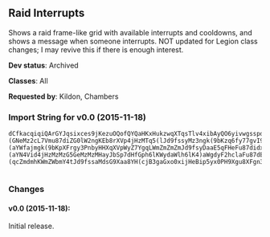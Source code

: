 ## Raid Interrupts

Shows a raid frame-like grid with available interrupts and cooldowns,
and shows a message when someone interrupts. NOT updated for Legion
class changes; I may revive this if there is enough interest.

**Dev status**: Archived

**Classes**: All

**Requested by**: Kildon, Chambers

### Import String for v0.0 (2015-11-18)

    dCfkacqiqiQArGYJqsixces9jKezuOQofQYQaHKxHukzwqXTqsTlv4xibAyQO6yivwgsspdPunnqOUgsqBdPu8nKaACijQZHKG1PuQ3bcrL5HusUNs1(qcWbHsTqvr1dvrzIGkUOkI2is0hvkPrcQQoPksReHxcQkMjIOBIuIDQkIFQkkdvvKokieflfj0tvitfP4QivzRijuFfuvATGqu6TqjnxKsQ7IiSxeP)cIAWYHvvlge8yuzYk4YaBwP4ZQcJgKoTkTAqiYRbvA2k52ku7wr)gsdxv64iLsz5q1ZHy6OCDe12vr47GQmEOeNhez9Gq49kLy(iLs19rQQ9ttkDKsdPJgiLgsh95yx0jcP0q6O78YiLgshXrgHHoM0rluU)Yy2UTvaJM7yaFEsSq5(ldBB3(KX)qgmpHeluU)YO02n4l4dxSjJ)roWbpUOteSI9XDGeh4Ghx0Pesqn12iaZ4qNiS)KHyqb4ajW(yIJcpB3OqjW(yd6Kz7gmkrNmeAnTMskEkezHidnqgYh0qdLWKa7dOG)aah(b3hqzueSSD78JZPcsG9buWFaGtsW8bdkjVJVmB3Okfkb2hZ)ya8dUpGYOiyz725huLcLa7J5FmGKG5dgusEhFz2UrHsG9beqXha40a9Yb3jabHIGLTBNFCoTlHeutTDgo4ZUOtdDJrVtnuiarcWXqm(dOtGHo5a2la3OG4Gf6FGNeuU9iaJs8)yajbNaS4FopJAQTf4eGLDUeuEGq(fGB7gLhiKFb4gkUDgo4ZauI)hd4dJs8)yamm28UWyuYtckpqi)cW3EeGrj(FmGKGtaw8PDEg1uBlWjalJ2LGYdi8W2nkpGWddf3OC7ZWbFgGgawyKXb8N3fgd2ZX(m4ZwP4ZO3tGdmm28UWyNZtckpGc(daCB3O8ak4paWnuCJYdeYVa8Tpdh8zakrNSrm878b)5DHXG9CSpd(Svk(m69e4aJNeutTr5buWFaGJ9wTDJYdOG)aah7TAO4gLhqb)ba(2NHd(ma2Z74p7Io3kok5x(8KGAQnkpGc(daCAW)teB3O8ak4paWPb)prmuCJYdOG)aah7TU9z4GpdG98o(ZUOt(WOb)prwF2fDcJNeutTr5buWFaGJ96f632nkpGc(daCSxVq)gkUr5buWFaGJ9w3(mCWNbWEEh)zx0jFyyVEH(HXtckpy3faX2nkpy3faXqXTTqFjO84YHorSDJYJlh6eXqXTTqFjO8GBGs8)yaITBuEWnqj(FmaXqXTTqFjO8GBaX2nkp4gqmuCBl0xckpM)XaeB3O8y(hdqmuCBl0xckpGak(aahX2nkpGak(aahXqXTTqFj2GIBxB3OdJbXNBdOsyMzuEWUlacwVKW2nkpy3fabRxsyO42z4Gpdqj(FmGpmkX)JbWWyZ7cJrjpJAQTf4eGLrNeMz2cL7Vm2DbSDJYd2DbqW6LesyMzuEC5qNiy9scB3O84YHorW6LegkUXUlW2NHd(manaSWiJd4pVlmgSNJ9zWNTsXNrVNahyyS5DHXOkpjmZmkp4gOe)pgGG1ljSDJYdUbkX)Jbiy9scdf3odh8zakX)Jb8HDgk6AafEtyyS5DHXy3faJb7mu01ak8MuI)hdObm(D9zay8mQP2wGtawgvLWmZO8GBabRxsy7gLhCdiy9scdf3O8aH8laF7ZWbFgGs0jBed)oFWFExymyph7ZGpBLIpJEpboW4jHzMr5X8pgGG1ljSDJYJ5FmabRxsyO4gLhiKFb4BFgo4ZauIozJy435d(Z7cJb75yFg8zRu8z07jWbgpjmZmkpGak(aahbRxsy7gLhqafFaGJG1ljmuCJDxGTpdh8zaAayHrghWFExymyph7ZGpBLIpJEpboWWyZ7cJrhpjaZbjKGAQTTcMa8)YEjJ)IIaSnKNCSl6erInKNCSl60W(aGJJIZFmYdEsyMzV43jJpmk(VdNozaCCYVmedGJJIVTbZooSXip4jbyoiXgYto2fDAyFS5Z(RtIJJIZFmYdEsyMzV43jJpmk(VdNozaCCYVmeBZN9xgahhfFBdMDCyJrEWtcZmd7JpeqXzGbB3y4KbsaMdsiXcL7VSnKNCSl60gaGxo0xiXhf)(GNeMz2cL7Vmu87diZG0lW2ngKEb8rXVp4jHzMTq5(lJd9fssyMz3ngk(9bKzq6fy77gvI9HWcqLmguWucZmZmZ4qFHKTBBH(syMzMz2guCdf)(aYWfajmgk(9bKpXFrgy3PnbyHHXqXVpWyZ7YgqLWmZmZmZmJd9fsyDaaE5qFHeFu87didxaK4rcB3gaGxo0xiXhf)(aYN4Vid4jHzMzMzG5GeMzMzMHayJbSp7dHfGph6lKWydaWlh6lK4)aWgdyF2hclaFu87dE84jHzMbwiaJAQTj5XqaGJXqy435dmgeqrxG)eJbyCsyMzMzgh6lKSDdf)(qcZmdmhKWmZWbmY4tJd9fssaMdsG9Xaa8YH(cjB3gaGxo0xijHeBip5yx0PH9Xgu8XFgn3Xa(iaoeEsyMz3ngcGdXOv25gdkykHzMzMz4agz8PbJAy2XHH9Xgu8XFgn3Xa(uJa4q4jHzMbMdsyMz3ngcGdXOv25huOXGcMsyMzMzgoGrgFAWGjHzMbwiG7gdbWHy0kJcPchuOXGcMsyMzMzgoGrgFAim878XXgu8XFgFyq0hBGHXqaCi8KWmZaleWDJHa4qmALr7uif45gdkykHzMzMz4agz8PHWWVZhhBqXh)z8HbrFSbggdbWHyuqJ2Cop74WGngMeMzgyHaUBmeahIrRmQmetBo)CJbfmLWmZmZmCaJm(0qy435JJnO4J)m(WGOp2adJHa4qmkOr70MZpNNDCyWGctcZmdSqa3ngcGdXOvgvM2q70r70MZnguWucZmZmZWbmY4tdHHFNpo2GIp(Z4ddI(ydmmgcGdXOGgvM2aXNFop74WGnatcZmdSqasyMzMzgoGrgFAW4drEEWKWmZaZbjaZbjKyd5jh7IonSpq4(lanaSW4VbDYgXWVZh8KWmZwOC)LTbX2TnOt2ig(D(qcZmBHY9xg8g)Xcgd64pwSDBdYX4pwGV3bgum2gKJXFSa)G7dOmjmZS7gBIYm(WB8hl2Foyqh)XcpJbfmLWmZmZmSpa44O48HHW9xaAayHzC)1cmyOt7BVR)DAuIozJy435dy8KWmZaleGeMzMzMTq5(lJbWcdJbpmguB32GS9wbmAayHXNhgBdY2BfWgDHia85jHzMzMz3ng8S9D7Cdf3GA7725gdkyA4agz8PbMdsyMzMz2cL7VShOOdtacITBJ)mOhJ)yHp8mkObVXFSGXGAuqd64pw4jHzMzMz3ngdGfMjT9DBdYb6AGgawygkUn(ZGE8Hac)hOOdtacIrTrhpJcWo)4CAJXGcMsyMzMzMzMTq5(l7fh912n4zuqdQeMzMzMzMzluU)YGobWZ2TXFg0JnluuC(qh)XIbrzV4OVgTA3G34pwS)CWGo(Jfdf3G34pwmkO9IJ(YtcZmZmZmZSfk3FzBqNSN8hdWyqgJTz9FGy72gKT3kGrj6KXNNeMzMzMzMz3ng0jaEgfGr7u1yqbtjmZmZmZmZmZSniBpcWOeDY4VbDYEYFmaJr7ufJTz9FGWtcZmZmZmZmZmBdY2JamAayHb)G7dOm(qNa4XtcZmZmZmZmWcbiHzMzMzMzMzMTbz7ragLOtg)nOt2t(JbymOta8WyBw)hi8KWmZmZmZmdmhKWmZmZmZmBdYb6AGgawy2UXayHjHzMzMzG5GeMzgyoibyoiHeutTbNlY76dj7oVS7FDHi(Sl6ucSpGc(daCAb5HTBWGjb2hqb)baoTG8GM7yGTBup(ZGEaL8dGedOsyMzluU)YqOTr(JdSDd2PtgaFZNdqRP1ypm8SjcTMwdFbF4Inz8pcTMwtlGH7NwtRPbGfgzCacTMwpI2g5poaYWxOxgaMeMz2cL7VSfyddJbbugdDmgdE3bgumguW9buMTBuU9wbmkc4y85jHzMTq5(ldk4paWHFW9buMTBqb3hqzgeLH9buWFaGd)G7dOmkcwsyMzluU)YG35ym4rhgdEufJb9Cmgu6WyqPkgdkTJXGcXsyMzqp32nOG7dOmdIY4tNrTH9buWFaGd)G7dOmkcw8mkOH9XehfEsyMzW7CB3G3DGb1OG24pd6bh4U4t1ZnkOH9XehfE8KWmZGhD2UbVZnikd7diGIpaWPb6LdUtaccfbljmZm4rvB3G35g1gvnikdE0jHzMbLoB3GEUbrzyFm)JbWp4(akJIGLeMzguQA7g0ZnQnO0jHzMbL2TDd65geLH9beqXha40a9Yb3jabHIGLeMzgui22nOu1O2OQbrzqPDjmZmjmZSfk3FziKFb4ymi8aJbf8ha42Ur5bc5xaogJYdi8aJr5buWFaGlHzMbHhBF2c8XXETEk6DYq4ZtcZmdcp2EeG9u07KXhgjpjL0adJrjgdgjpjL0adJDog7CEg1uBRpdGBW7oWGAW7Uw2aKM)XxU)AbjJd6F(aiHzMbHhBpcWgDHia8PC7TcyJUqea(84jHzMbHhBpcWObGfgzCaFeABK)4aEsyMzq4X2JamQyaodGLZqxO48phJDog7CEsyMzqb)ba(2NTaFCSxRNIENme(8KWmZGc(da8ThbyuIoz8X(yd6KHXODQIXG9m6rdjp9jNegpjmZmOG)aaF7ra2trVtgFyNDYNqZjPimmgLymy08SNcdJDogJA(qb)bao8dUpGYmkOrvE8KWmZGc(da8JXFSaFVdmO2UbV7adQeMzguWFaGFm(Jf4hCFaLz7guWFaGd)G7dOmjmZmjmZSnO4212n6Wyq852aQeMzMzMTq5(lJdDz724pd6bh4U4FnkOH9XehfE8KWmZmZSfk3Fz4OWZ2TRrTH9XehfEgeLXNdDzuB0XtcZmZmZwOC)LXUlag7YHoXyCduI)hdWyCdyS5FmaJbbu8baUeMzMzMTBuEWUlacwVKaJr5XLdDIG1ljWyuEWnqj(FmabRxsGXO8GBabRxsGXO8y(hdqW6LeymkpGak(aahbRxsiHzMzMzS7cS9zlWhh716PO3jdHppjmZmZmJDxGThbypf9oz8HrZZEkjpjL0adJrjgdgnp7PK8KusdmmgFo0LrTrhpdIYG35ymQ5ZhhfEg1gD8mikd65gTLbf8ha4Wp4(akJhpjmZmZmJDxGThbyJUqea(W7Cmg0Z5jHzMzMzxo052NTaFCSxRNIENme(8KWmZmZSlh6C7ra2trVtgFyp)z0qZZOfyym2DbWyWE(ZOHMNrlWWyNJXGs78KWmZmZSlh6C7ra2OlebGp8OkgdkeZtcZmZmZ4gOe)pgS9zlWhh716PO3jdHppjmZmZmJBGs8)yW2JamSxRNIENme(xo0jpjmZmZmJBGs8)yW2Jam4)oaodL8KnGcV5tipgcaCe(mCYaEg1uBqVda75RlebeXhFW4gmgalmjmZmZmJBGs8)yWXe9mu01ak8MNHsEYSDJHtgyutTXaRfIHYGcWT)Wa6eXyOg07aW4gmgalmjmZmZmJBy7ZwGpo2R1trVtgcFEsyMzMzg3W2JaSNIENm(Wo7KpHMtsryym2DbWyWE(ZOHMNrlWWyNJXGsvJcAuLNeMzMzMXnS9iaJs0jJp2hBqNmmgTtvmgSNrpAi5Pp5KW4jHzMzMzCdhJ)yb(EhyqTDdEuvcZmZmZ4gog)Xc8dUpGYSDdkelHzMzMzCdBpcWObGfgFyuivymmEsyMzMzg2hiC)fGgawy85g4jHzMzMzCdBpcWObGfgFyW4jHzMzMzZ)yW2NTaFCSxRNIENme(8KWmZmZS5Fmy7ra2trVtgFyNDYNqZjPimmg7Uaymy08SNcdJDogJAO0zuqJQ8KWmZmZS5Fmy7ragLOtgFSp2GozymANQymypJE0qYtFYjHXtcZmZmZM)XGJXFSaFVdmO2UbVZLWmZmZS5Fm4y8hlWp4(akZ2nO0jHzMzMzqafFaGV9zlWhh716PO3jdHppjmZmZmdcO4da8Thbypf9oz8H98NrdnpJwGHXy3faJb75pJgAEgTadJDog7CEsyMzMzgeqXha4BpcWgDHia8H35ymOuLNeMzMzMbbu8ba(2JamAayHrghWhH2g5poGNeMzMzMbbu8ba(2W)DaWNNeMzgyoibyoiHeutTDgkoWUZl7(xxiIp7IoLa7J31hsaCeB32c9La7JxaJw(V2UTf6ButT9cy2wP3PWXOMcWExFibWTTsVtHJesSq5(lJ88YGZZTDBlt0jW2TTa7D9Heahg9XiHzM9(XzqY2TTa7D9Heahggd27hNbj6GHXG9(XzqIQWWyWE)4mir7WWyWE)4mibXWOpgjmZm8)DW2TTqF6lXguC7A7gDymi(CBa1ipVm488d8)DaRxsy7gm8)DaMDCyxdmhKa7dYZldop32nYZldopxInKNCSl60W(4bGrV5LrYlcJppjmZS7g7uKtNu8Fh4ZZyqbtjmZmZmdhWiJpnSpipVm488d8)DqcZmdSqa3n2PiNo3kok5x(8mguWucZmZmZWbmY4td7dYZldop)49JZGKeMzgyHaKWmZmZmCaJm(0W(G88YGZZpMOtGeMzgyoibyoiHeyFCNm48CB32Irn12Z)iG1DcKWmZGVytrkE6ZOOTBBzliVG1Y2nypL84XGfmmg3GTB0rHySlh602nyN(eQyiV1p5jBbyiq(CigggdDA7gdNmG(yKWmZmZSTG8cwlB3Gb)aC0lNrduCu4bdJXny7gDuig7YHoTDd2PpHkgYyJfaKPn0gy0N(yKWmZEk2KeB4C6tSDBlBb5fSw2UbJIaiqgUayymUbB3OJcXyxo0PTBWqEbRfKHIUGeKXbqGmCbWWyOtB3y4Kb0hJeMzMzMTfKxWAz7gmSpby(aGtLqSrqVG1ammg3GTB0rHySlh602nyJEbRfKHF0fKGm2NamFaWrgb9cwdWOp9XiHzMb)07j0CskA72w2cYlyTSDd2zOKNmaUnckkdggJBW2nQcXySlh602ny35jG8F8yui)XXrHhKpN2HHXqN2UXWjdOp9XiHzMrXNTv6DsB32YwqEbRLTBWGpxo4cdJXny7gDuig7YHoTDdg2q4UUmibz4ZLdUWWyOtB3y4Kb0N(yKWmZEkfp9KJOX2TTSfKxWAz7gSr3fyYbGHX4gSDdIPqm2LdDA7gSpeURldsq(f)cqyqg5Uatoammg602ngoza9PpgjmZm4CsSPb(Hpp50Tc)0y72w2cYlyTSDdgTCNdgL4aaebaggJBW2n6Oqm2LdDA7gSrVG1cYWb8zqHpZ7dOmitl35aL4aaebaggdDA7gdNmG(yKWmZmZSTG8cwlB3GnIH)NpiV(mammg3GTB0MZXyxo0PTBWg9cwlipc6FafEqEek5fjbaoOqM2HHXqN2UXWjdOpgjmZmZmBliVG1Y2nyyJ8cfsy5(zayymUbB3O9ZXyxo0PTBW(q4UUmib5bWNbfUZ7dOmi)rEHEXY9ZaWOp9XiHzMnc(XMwW(j2UTLTG8cwlB3GbFVZbBeuWhhggJBW2n6Okg7YHoTDd2OxWAb5N8zKXbq(miXTqNayym0PTBmCYa6tFmsyMz0c2B9K2UTLTG8cwlB3GDgk5jdGJ8cwlyymUbB3OkeJXUCOtB3Gn6fSwqMsCuegKpLdmckkhCHHXqN2UXWjdOp9XiHzMbFXMIK8zNbFSDBlBb5fSwNchB3OJ2PkeFovaJH8cwlB3Gn6fSwgjr5Glmmg3GTBufIXyxo0PTBWg9cwlipc6FafEqMwUZbkIYGHXqN2UXWjdOpgJAQTTIo6ZzNaGJCrNsyMzMz2wqEbR1PWX2n6OJkqfO7CmgYlyTSDd2OxWAzKeLdUWWyCd2UrvigJD5qN2UbB0lyTG8iO)bu4bzA5ohOikdg9XiHzMzMzBb5fSw2Ub7zVSl3FzpF9ryWWyCd2UrvigJD5qN2Ubd5fSwqE(zKXbqgSaJbt2F9Id4Uix0jKPdg9XiHzMzMzBb5fSw2UbBe0)ak8msIYbxyymUbB3OkeJXUCOtB3Gn6fSwqEe0)ak8G8t)3j2ZHrK3SbGFNpGrF6JrcZmdouKENchB32YwqEbRLTBWgbxYRL98pcuyymUbB3OJcXyxo0PTBWUZtaziGobqgbUKxliFoedJ(yKWmZmZSTG8cwlB3GncD9XTNd(JHHX4gSDJ2Cog7YHoTDd2hc31LbjiFca0l3caze05LdbkkhCH3)eay0hJeMzMzMTfKxWAz7gmk)a8lWO8IdGHX4gSDJokeJD5qN2Ubd5fSwqE(zKXbqEZhGFbBU4ay0N(yKWmZOLN9e4JTBBzliVG1Y2nyJEbFCd()ZbBed)cxammg3GTB0rHySlh602nyFiCxxgKG8y0jCHmYl4Jd9phGHXqN2UXWjdOp9LG(sib1uBJ(ZldsghuahCTnO4g2h3jdopxInO4g36JGGXUtgIDN27)IJWh7J7KbNNZZgqLWmZ2GIBW12n6Wyur3jdXgqLWmZmZSfk3Fz3jZ2T7KHGv4scjmZmZm7UXMOmJ)DYoqEbRLHIB3j7a5fSwNchEgdkykHzMzMzMzg2hB(S)6K44O485wFee74WGz3jdGJt(LzGjdhsg0pInrnKxWAzZ)yaf8u4aJNeMzMzMbwiajmZmZmZmZwOC)Ln)Jb2UDNSdKxWAzO42DYoqEbR1PWrcZmZmZmZS7gBIYS7KDWnymOGPeMzMzMzMzMzg2hB(S)6K44O485wFee74WGz3jdGJt(Lzujy2XHn)Jb2XHbJkzJVii35d7m4y35guy8KWmZmZmZmdSqa3n2eLz3j74YHonguWucZmZmZmZmZmd7JnF2FDsCCuC(CRpcIDCyWS7KbWXj)YmQem74WM)Xa74WGrLSXxeK78HD5qN2DUbfgpjmZmZmZmZaZbjmZmZmdmhKWmZaZbjaZbjUBmSp(qafNbgmguWucZmdhWiJpLamhKqcSpEkok7P)1csJEbRfITBBbRWW(eG5daovcXgb9cwdWiHTBmCYamgwHnc6fSgm0ngdkWO49bugaLmcmsy7gdNmaJHvyBf)phSZWjJ8ha4WiHTBmCYa6lb2hWp6cspf)cqyJEbRfITBBbRWOiycGhmsy7gdNmaJHvyNDX5wadDJb)G)6oFaJe2UXWjdWyyfg8JUGKbFrXh22gbWbZldsWiHTBmCYamgwH987C4oFyWp4VGrcB3y4Kb0xcSpE(F9NCa4Gt(om6fSwi2UTfScBe7JV5IdGrcB3y4KbymScBe7JJqg)bagjSDJHtgGXWkSrSp(M)AbJe2UXWjdOVeyFqlGfaahCY3HrVG1cX2TTGvyK8ZbW)mamsy7gdNmaJHvy0YN8cgjSDJHtgGXWkmA5pFSaWiHTBmCYamgwHrdu8pcuyKW2ngozagdRWg9pX)bWGdydyIaGrcB3y4KbyKWmZWkmk(HlagjSDJHtgGXWkmkEFHrcB3y4KbymScJM7daovcXOKmoKGrcB3y4Kb0xcj2qEYXUOtd7JfkkCj)Y)oziymKxWADkCWyiVG1cJnMmc75GNn5zutTrsuu4s(1(gYlyTofouqKxWAzV)lUDNgdkWECpbyA3jdGJt(LzSpewajmZSnO4gCTDJomgv0DYqSbujmZmZmBHY9x2DYSD7oziyfUKqcZmZmZUBm(tuMnMmc75GNnnuC7ozhOtEsyMzMz2Foy85prz2DYoqEbR1PWHNHIB8NOmd5fSwNchEgkUX)ozhiVG16u4y77gYlyTofo84jHzMzMz)5GXN)eLz3j7a5fSw8muCJ)eLziVG1INHIB8Vt2bYlyTS9Dd5fSw84zmOGPeMzMzMzMz4agz8PDNmjmZmZmdmhKWmZaZbjmZmCaJm(0M3LeG5GesSq5(lBd5jh7IonYVdFga71IEZldHppjmZmQP2O4)oyiSpJmIHd2GdqGA4KNg4eaCizNFqHgcGdDoGiHzMTq5(lJ88Yi5fHz7g2hpam6nVmsEry85jHzMjHzMTbf3U2UrhgJkI88Yi5fHzdOsyMzMz2cL7VmY2UrEEzK8IWW6LesyMzMz2cL7VSxaZ2nY2XHb7fWGjHzMzMzluU)YEq(oGXM)Xamg36JGiHzMzMz3ng9Mx2jXYfHHWNmpJbfmLWmZmZmZm7b57GTB0BEzBLENch(K5jHzMzMzMz28pgy7g9Mx2t(Jb8jZtcZmZmZmZmU1hbX2neWcWX4tvmg9Mx2zRpccFY84jHzMzMzG5GeMzMzMD3ypiFhS)CWM)Xa7phmU1hbXyqbtjmZmZmZmZW(4D9HeahbRpiFhiHTByF8U(qcGJG1hKVdKWqXTTqFjmZmZmZmZwOC)L9A7g2hVRpKa4iy9b57ajKWmZmZmZmtcZmZmZmZS3dYZlZ2nYsyMzMzMzM9Em)Jb2Un)JbsyMzMzMzM9EWT(ii2UXT(iisyMzMzMzM9ES(iSraW02T3J1hHncaMgkUr94pd6buYpasyMzMzMzM9Ema(d2UrV5LDkcCa)HNHVvOOim(K5jHzMzMzMz2DJrV5LDsSCryi8FbmEgdkykHzMzMzMzMzM9E8cy2UrV5LDgo4ZiJdO8p(UGe)xaJNeMzMzMzMzMzg2hVagT8FXk9Mx2wP3PWH)lGXJe2U9G8DqcZmZmZmZmWcbiHzMzMzMzMzM9E8cy2UnVljmZmZmZmZaZbjmZmZmZmZEpwFe2tbmB3EpEbmdf3EpwFe2tbmjmZmZmZmZUBm6nVStrGd4p8m8TcffHX)fW4zmOGPeMzMzMzMzMz27XlGz728UKWmZmZmZmdmhKWmZmZmZm794ozi2U9ECNmedf3gaGxo0xiXh7J7KbNNJ13dU1hbHe8KWmZmZmZmtcZmZmZmZSfk3FzORHZqhdHpZ2T3J78m0Xq4ZKWmZmZmZm794opdDme(mB3O38YWEZgah7oFCg6yi8z8jZtcZmZmZmZS7g794opdDme(m7phSjkZqxdNHogcFMXGcMg1uB0BEzgyYa4GbJdDme(mjmZmZmZmZmZmQP2OiabWmguWf3UtgahN8lZyFiSagd1gaB(KxmmgCbG378HXGcS1hHzCFeMXUJbsyMzMzMzMzMzluU)YUtgcgBcG3PtgITBVh3jdbJnaaVCOVqIp2h3jdophRVhCRpccj4jHzMzMzMzMzMTbf3GlD2UrhgJk6ozi2aQeMzMzMzMzMzMzMTbf3GlvTDJomgv0eaVtNmeBavcZmZmZmZmZmZmZmZSfk3Fz3jdJnbW70jZ2T7KHGv4shjWyta8oDYqWkCPkjKWmZmZmZmZmZmZmZm7UXUt2bYlyTS9DBcG3Pt2bYlyTS)CWUt2bYlyTofo2(UnbW70j7a5fSwNchJbfmLWmZmZmZmZmZmZmZmZmZMa4D6KDS(iSZ(imB3Ut2X6JWo7JWKWmZmZmZmZmZmZmZmdmhKWmZmZmZmZmZmZmWCqcZmZmZmZmZmdmhKWmZmZmZmZmZEpUtgITBta8oDYqKWmZmZmZmZmZEpqaGPTB8zg127X6JWgbatJwz0DopJAQnkcqamJbfCXneayAiSpJmIeMzMzMzMzG5GeMzMzMzMzsyMzMzMzMTq5(lBd5jh7IoTha2PtgFeWAdgd5fSw8KWmZmZmZmZmZwOC)LDNmjmZmZmZmZmZS7gJbPxaFKxWAXZ23nyim878bmJbfmLWmZmZmZmZmZmZS7Kz7g2hluu4s(LpcyT54oziyS5DHXqEbRfgBZFHa4jHzMzMzMzMzMbwiG7gJbPxaFKxWAXZ23nytYJHaahMXGcMsyMzMzMzMzMzMz2DYSDd7JfkkCj)YhbS2CCNmemgYlyTWyZ7cJT5Vqa8KWmZmZmZmZmZaZbjmZmZmZmZmZS7gBIYS7KzmOGPeMzMzMzMzMzMzMH9bahhfNpStNmaoo5xMrLGDCWqry435d(iVG1I3XbmQKnrz2guYZby8KWmZmZmZmZmZaZbjmZmZmZmZmZmCaJm(0UtMeMzMzMzMzG5GeMzMzMzMzVhpaStNmB3EayNozg1uB0d5)aST9U9da70jJpmKxWAbJNHIBVB)aWoDY4J8cwRtHdpjmZmZmZmZKWmZmZmZm7UXEp4wFeeBF3GbFXMIK8zNbFGzmOGPeMzMzMzMzMz27XduKpNTB0BEzpN8Mn8jJXGTv87y0loWq3yJ(C43nxoamEsyMzMzMzMzMzluU)YqEbRfjr5G7Ophgd5fSwKeLdUym0x2L7VE(6JWWyiq)dOWJKOCWvcZmZmZmZmZmtcZmZmZmZmZmBdkUbxB3OdJrfX)94ozi8SbujmZmZmZmZmZmZmBHY9x2DYSD794oziyfUKqcZmZmZmZmZmZmZUBS7KDG8cwRtHJTVB0r7ufIpNkymOGPH8cwlsIYb3rFoB3UtMeMzMzMzMzMzMzMbwiG7g7ozhiVG16u4y77gD0rfOc0DUXGcMgYlyTijkhCTD7ozsyMzMzMzMzMzMzgyHaUBS7KDG8cwlBF3G9Sx2L7VSNV(imygdkyAOVSl3F981hHz72DYKWmZmZmZmZmZmZmWcbC3y3j7a5fSw2(UbBe0)ak8msIYbxygdkyAiq)dOWJKOCW12T7KjHzMzMzMzMzMzMzG5GeMzMzMzMzMzgyoiHzMzMzMzMzMD3yiVG1IKOCWD0NZ(Zbd5fSwKeLdU2FoyOVSl3F981hHz)5GHa9pGcpsIYbxJbfmLWmZmZmZmZmZmZmKxWArsuo4o6ZDGoTDJ)7XduKpN9Nd27X6JWEkGz77gmkblOKNmaomEsyMzMzMzMzMzMzgYlyTijkhCpqN2UX)94fWS9DdgLGfuYtgahgpjmZmZmZmZmZmZmd9LD5(RNV(iSd0PTB8FpEbmBF3G9miGaWpbahgpjmZmZmZmZmZmZmdb6FafEKeLdUhOtB34)E8cy2(UbdoOOJFq(JpaZqXT3JxaZ23ny0aWXrXFq(JpaJNeMzMzMzMzMzMzMD3yiVG1IKOCWD0N7aDA)5GH8cwlsIYb3J1hHD2hHjHzMzMzMzMzMzMz)5GXN)eLziVG1IKOCWD0N7y9ryN9ry8muCd5fSwKeLdUhRpc7SpcZOamKxWArsuo4o6ZDS(iSZ(imEgdkykHzMzMzMzMzMzMzMzgYlyTijkhCh95owFe2zFeMTBiVG1IKOCW9y9ryN9rysyMzMzMzMzMzMzgyoiHzMzMzMzMzMbMdsyMzMzMzMbMdsyMzMzgyoiHzMbMdsaMdsiXcL7VSnKNCSl60i)o8za4CrExFiXNNeMzg1uBW5I8U(qYWbBWbiqnCYtdCcaoKSZpOZqaCOZbejmZSfk3FzmB32kGrZDmGppjmZSfk3FziC)fGgawy2UH9bc3FbObGfMeMzg1uBdOsyMzutTTq5(ldk4paWTDJYdOG)aaxcZmJAQnOG)aaF7ragnaSW4J9buWFaGtlip4jHzMrn12cL7VSbWI9TDJzuByFaf8ha40cYdAUJbsyMzutTTq5(l7VEH(TDJ)ayX(gTYO7CE2Foy8PZO2gal23OGgDNZZK(gvnuC7CjmZmQP2Gc(da8Thby0aWc7m0fkoF6Wy0HXOdJ9xVq)8KWmZOMAdk4paW3EeGrdalSZqxO48PdJrhgJomgD8KWmZOMAdH7Va0aWcJpuWFaGZtcZmJAQnWCqcZmBHY9xg(9bu2yue2trVtMTBNlHzMTq5(lJ88Yi5fHz7g2hpam6nVmsEry85jHzMTq5(lJmcyGM7cGy72wOVeMz2guCdIKTB0HXOIipVmsEry2aQeMzMzMTq5(lJSTBKNxgjVimScrIesyMzMz2cL7VSxB3O38YojwUime(K5z)5GH9X76djaocwP38Y2k9ofo8jZJesyMzMz2cL7VSRTBqKmQP2U2UnCrExFiz35aalqKZGiz72DoaWIDNg55LrYlctcZmZmZwOC)LHaffEsyMzMz2DJ9AmOGPeMzMzMzMzluU)YUZZqhdHpZ2n6nVmS3SbWXUZhNHogcFgFyVRpKa4W4jHzMzMzMz2DJDNNHogcFMXGcMsyMzMzMzMzMziqrHNTBVhiaW0(ZbBIYS3JbWFqcZmZmZmZmWcbiHzMzMzMzMzMHaffE2UrV5LDkcv8f5cHfG)7b55LXtcZmZmZmZmWCqcZmZmZaZbjmZmZmtcZmZmZwOC)LXUlagB(hdWyxo0jgJBaJXnqj(FmaJbbu8baUeMzMzMTBuEWUlacwVKaJr5X8pgGG1ljWyuEC5qNiy9scmgLhCdiy9scmgLhCduI)hdqW6LeymkpGak(aahbRxsiHzMzMzsyMzMz2DJHaffEgdkykHzMzMzMzgzeWan3fabRxsy7gdNmqcZmZmZmZm87dOSXOiSNIENmB3g)zqpg)XcF87dOSXOiSNIENmmg7UaBVvaJI3hqz85XtcZmZmZmZmjmZmZmZmZgqLWmZmZmZmZmZM)XGThby0aWcJpcd)oFCGqgc8FpM)XamgDymSpM)XascMpyqj5D8LXJNeMzMzMzMzMz2cL7VmoB3Oi2NchiFgjXE0iiF2Zi5ZO4iS(EWT(iiKqcZmZmZmZmZmB(hd2EeGrdalSZqxO485oWXyChpWyChqGNeMzMzMzMzMzgc3FbObGfg)5FmGNeMzMzMzMzMz28pgS9iOOWJppjmZmZmZmZaZbjmZmZmZmZKWmZmZmZmBHY9xghk5jdJXb9J)aGGXgFNueWb9J)aGXUCOZN8hdSD7Cm25ySXFg0dOKFaWyZ7scZmZmZmZSfk3Fz3jd(EzqPL7KIaoOF8hajmZmZmZmZKWmZmZmZmBdkUbxB3OdJrfX)94ozi8SbujmZmZmZmZmZSfk3Fz3jZ2T3J7KHGv4scjmZmZmZmZmZS7g7ozhOtJbfmLWmZmZmZmZmZmZmouYtMTBCOKNmJ2YOtcZmZmZmZmZmZmZwOC)Lbw)xeWGTBmJAJ)DYowFe2zFeMHIBup(ZGEaL8dapjmZmZmZmZmZmZmBHY9xgoy8)oTDB8Nb9y8hl8phJDNSdUbJAdS(ViGbEsyMzMzMzMzMzMz2DJHdg)VtBF3o3yqbtjmZmZmZmZmZmZmZmZUBmoOF8haeBF3o3yqbtjmZmZmZmZmZmZmZmZmZSlh68j)XaB3Ut2XLdDkHzMzMzMzMzMzMzMzgyoiHzMzMzMzMzMzMzMzgh0p(daITBCq)4paigTLrNeMzMzMzMzMzMzMbwiG7gdhm(FNgTYgFNueWb9J)aymOGPeMzMzMzMzMzMzMzMzJVtkc4G(XFaSDdhm(FNsyMzMzMzMzMzMzMzMDNm47LbLwUtkc4G(XFaSD7ozsyMzMzMzMzMzMzMzMD5qNp5pgy72DYoUCOtjmZmZmZmZmZmZmdmhKWmZmZmZmZmZaZbjmZmZmZmZaZbjmZmZmZmZUBmouYtMrbyNBmOGPeMzMzMzMzMz2LdDU9iaJgawyKXb8HD6KbW385a0AA9PCOteAnTgMDCyxo05t(Jb8KWmZmZmZmZmZUCOZThbffE85jHzMzMzMzMzMD3yJVtkc4G(XFamALn(ZGEaL8dGXGcMsyMzMzMzMzMzMzg3W2JamAayHXh7JnO4J)mAUJb8hFNueWb9J)aWJNeMzMzMzMzMzMzMXnqj(Fmy7ra2zOORbu4n5FNm47LbLwUtkc4G(XFaowFe2zFegg7ozW3ldkTCNueWb9J)aCWnWtcZmZmZmZmZmZmZUBmoOF8haeJcWo3yqbtjmZmZmZmZmZmZmZmZ4g2EeGrdalSZqxO48phJrhgJomgD8KWmZmZmZmZmZmZmWcbiHzMzMzMzMzMzMzMz2DJn(oPiGd6h)bWOvgfEqHgdkykHzMzMzMzMzMzMzMzMzMXnS9iaJgawyNHUqX5thg7Cm25ym64jHzMzMzMzMzMzMzMzgyHaUBSX3jfbCq)4pagTYOqQWbfAmOGPeMzMzMzMzMzMzMzMzMzg3W2JamAayHDg6cfNpDym6WyNJXOJNeMzMzMzMzMzMzMzMzGfcqcZmZmZmZmZmZmZmZmZmJBy7ragnaSWodDHIZNomgDym6Wy0XtcZmZmZmZmZmZmZmZmWCqcZmZmZmZmZmZmZaZbjmZmZmZmZmZmZmJBy7rqrHhFEsyMzMzMzMzMzMzg3aL4)XGThbffE85jHzMzMzMzMzMbwiajmZmZmZmZmZmZmJByB4)oa4ZtcZmZmZmZmZmZmZ4gOe)pgSn8Fha85jHzMzMzMzMzMbMdsyMzMzMzMzMz3ngh0p(daIrbSB0zmOGPeMzMzMzMzMzMzMbbu8ba(2JamQyaodGLZqxO48PdJrhgJoEsyMzMzMzMzMzGfcqcZmZmZmZmZmZmZGak(aaF7ragvmaNbWYzOluC(NJXohJDopjmZmZmZmZmZmWCqcZmZmZmZmZmdcO4da8ThbffE85jHzMzMzMzgyHaKWmZmZmZmZmZUCOZTH)7aGppjmZmZmZmZmZmUHTH)7aGppjmZmZmZmZmZmUbkX)JbBd)3baFEsyMzMzMzMzMzqafFaGVn8Fha85jHzMzMzMzgyoiHzMzMzG5GeMzgyoiHzMTbf3U2UrhgdIp3gqLWmZmZSfk3FzZ)yag7YHoXyCdymUbkX)JbymiGIpaWLWmZmZSDJYJ5FmabRxsGXO84YHorW6Leymkp4gqW6Leymkp4gOe)pgGG1ljWyuEabu8baocwVKqcZmZmZUBSjkZiJagO5Uaiy9scJbfmLWmZmZmZmB(hd2g(Vda(8KWmZmZmZm7YHo3g(Vda(8KWmZmZmZmJByB4)oa4ZtcZmZmZmZmUbkX)JbBd)3baFEsyMzMzMzMbbu8ba(2W)DaWNNeMzMzMbMdsyMzG5GeMzgLhq4X2Jam47DGbL)4pd6X4pw4t52BfWGV3bgu(8Wy43hqzJrrypf9ozg1gLhq4X2BfWijydJppE8KamhKqcSpEb4x0HlNTBBH(g1uByJJ)HKHUXEb4x0HlNX9xli85GlYHDYjdhs2UTL7KbWpXFz72XXbgJ7Vwq4ZbxB3oooOVeSpewGJ7ebGZ4J9Xla)IoC5WyB5oza8t8x2UD(bDymU)AbHphCTDJ87WNbGZf5D9He95jb7dHf44ora4m(yF8cWVOdxom2wUtga)e)LTBNFqHymU)AbHphCTDJ87WNbWETO38YqOppshnGczoYim0XK(CszKYiD0NJDpbGg87JhaCAbDaq6toN0r)HHl7Io)liZWVpEaWriLgsFcDKsdPJy43hpa4KsdPJaNamzKo6m05WLDrNiKocHmeaNamzpfhS5Ifshn6PNKKKK0riKHa4eGjBe5nBUyH0rq(mShrdKhrd2uKgshXG0lG0riSpJmcPJipbNamzKo6tMHs6iYZlJ0rVRpKa4KoImcaY)f8(qcHHtgq6ZjDezeaKjpVmsFoPmshrEYWVpEaWjLgszKYiLr6io0fkoP0q6tGysFY5KYiDehzeg6yAayHr6iQP2oJmcdDSXayHjXgYto2fDYNNeMz2cL7VmMTBBfWO5ogWNNeMz2cL7VmSTD7tg)dzW8esyMzluU)YO02n4l4dxSjJ)roWbpUOteSI9XDGeh4Ghx0PeMzMeMz2DJH9XhcO4mWGXGcMsyMzMzgoGrgFkHzMbMdsyMzsyMzBqXn4A7gDymQi(yF8cWVOdxoE2aQeMzMzMTq5(l7e)LTByF8cWVOdxoScxsiHzMzMzN4VowFe2z)1cmy72j(RJ1hHD2FTadgkUr94pd6buYpasyMzMz2DJXmQTt8xhRpc7S)Abgmka7e)1XDYa4N4VmguWucZmZmZmZSt8xhC)1ccFo4YNNeMzMzMzMzN4VowFe2z)1cmy7gtcZmZmZaZbjmZmWCqcWCG0rdaeoshHnoNDIZpo3O650rHuthDuthvM0rdxeisKNCS7jaKo6pHePJgUiVRpKgX(CWfH0rq0CKoA4I8U(qIgawyKocIMJ0rqb3hqzKsjetbcXubQmvMkqBOcuiDuLoiMUZjDd1qmet6O7aPJO4)oyNozaCCYVmeshDNxgK5qh)UamWaPpHoshbrImc7UbsKoIKNKsAiD0c9pqknKoA4UzZLJ8IbjsPH0rJjVyxsPHugPmshT5ZXUOtsPH0rJjVyxsPHugPmsh9EIx2FbMmsPH0rJjVyxsPHugPmshH)5aKsdPJgtEXUKsdPmszKochDbiLgshnM8IDjLgszKYiDe7VatgP0q6OXKxSlP0qkJugPJiJaG8eCcaoPpN0rKraq(fWGWNXwasHaPmshnjpMg87JhaCesFcvjDekz26obK(CshHdECrN0aPxaPJUCOtshXWVpEaWjLgshXrgHHoM0rutTrd(9Xda(22zpJwEo20azs(STc5tsfFYNqdKP3tO8ussZjP4jHJeBip5yx0jFiJXGmgdHmeo5jatggdYymeuY4CGTsVtHdgdbLmoh4j)XamgKXyqgJnaqyBLENchm2aaH9K)yagdYymiJXooo4jHzMTq5(lJz72wbmAUJb85jHzMTq5(ldBB3(KX)qgmpHeMz2DJH9XhcO4mWGXGcMsyMzMzgoGrgFkHzMbMdsyMzsyMzluU)YEXyVu12nSpExFibWrWkckzCoWwP3PWHeymSpExFibWrW6aaHTv6DkCiHeMzMeMz2DJ9AmOGPeMzMzM9EGaatB3y4KbsyMzMz27X6JWgbatB3ysyMzG5GeMz2DJ9svJbfmLWmZmZSxQEGaatB3y4KbsyMzMz2lvpwFe2iayA7gtcZmdmhKWmZKWmZUBSjkZET)CWqidHtEcWKz77gSrp9KKKKq(0NqZjPifP3tPbM9NdgckzCoWwP3PWzBeYqGpDymANNTVBWEkGbZyqbtjmZmZmJAQTNIdyG5GXGcSXFega3UigdkWqqjJZbKWmZmZmeuY4CGTsVtHJTByF8cy0Y)fRiOKX5aBLENchsiHzMzMz3ngckzCoWwP3PWXyqbtjmZmZmZmZETDd7J31hsaCeSIGsgNdSv6DkCiHeMzMzMzMziOKX5ap5pgy727X8pgiHzMzMzG5GeMzgyoiHzMjHzMD3ytuM9AmOGPeMzMzMHdyKXNsyMzG5GeMzMeMz2cL7VmU1hbX2T3dU1hbrcZmtcZm7UXqidHtEcWKz77gSrp9KKKKq(mShrdKhrVZo7KJgbZyqbtjmZmZmBHY9xgYlyTofoymKxWAz72XXHeMzMzMjHzMzMz3ng36JGy77gSNInjXgoN(eygdkykHzMzMzMzg1uBNUXE)RfKmUpcdXEXrzuJoxqYqEbRfgdEadUtu4zmOaizC)PX9ryg2NamFaWPsi2iOxWA4qcZmZmZmZS7gd7JNIJYE6FTG0OxWAHGvKxWArcJbfmLWmZmZmZmZmZE3(bGD6KXhg2NamFaWPsi2iOxWAagVd0PTBmCYajmZmZmZmZaZbjmZmZmdSqa3ng36JGy77gmk(STsVtcZyqbtjmZmZmZmZOMA70ngdkWqEbRLDrm4ZLdUyS)CWyqb26JWm4ZLdUg0)7lycgmALrhfAiao05aI9FGIXUmQeI9ybPxOGHdjmZmZmZmZUBmKxWAz77gm4ZLdUWmguWucZmZmZmZmZmBHY9x2DYSD7D7ha2PtgFyWNlhCHXtcZmZmZmZmZmBHY9xg3hHbhWI9TDJzuB8Vt2X6JWo7JWmuCJ6XFg0dOKFa4jHzMzMzMzMzMD3yCFegCal23OvgDq8bv2yqbtjmZmZmZmZmZmZm7ozhpwq6fkyW2ngozGrn1ghzGngfhyiVaU7FzV4OCaeK78HeMzMzMzMzMzgyoiHzMzMzMzMzMD3y3j74XcsVqbdgdkykHzMzMzMzMzMzMz3j7GBW2n6Ocg1uB4GbYCGbJHA0r72DJbpGHaa23qiZXbqq2qEzWNlhCLWmZmZmZmZmZaZbjmZmZmZmZaZbjmZmZmdSqa3ng36JGy77gSNsXtp5iAGzmOGPeMzMzMzMz3ng2hWp6cspf)cqyJEbRfcwrEbRfjmguWucZmZmZmZmZm7D7ha2PtgFyJUlWKdaJ3b602Tn)fcqcZmZmZmZmWCqcZmZmZmZS7gd5fSw2(UbB0DbMCaygdkykHzMzMzMzMzMTq5(l7oz2U9U9da70jJpSr3fyYbGXtcZmZmZmZmZmBHY9xg3hHbhWI9TDJzuB8Vt2X6JWo7JWmuCJ6XFg0dOKFa4jHzMzMzMzMzMD3yCFegCal23OvgedXhuOXGcMsyMzMzMzMzMzMz2DYo4gSDJQuOeMzMzMzMzMzgyoiHzMzMzMzgyoiHzMzMzGfc4UX4wFeeBF3GbNtInnWp85jNUv4NgygdkykHzMzMzMz2DJH8cwlBF3GnIH)NpiV(mamdf3qEbRLTVBWWg5fkKWY9ZaWmguWucZmZmZmZmZmBHY9x2DYOdJDNmQA7272paStNm(WgXW)ZhKxFgagpm272paStNm(WWg5fkKWY9ZaW4jHzMzMzMzMzMDNm6oqN2UXh5fSw2(UbBed)pFqE9zay8KWmZmZmZmZmZUtgvpqN2UXFIYS7Kr3b6KNeMzMzMzMzG5GeMzMzMzMz3ngYlyTS9DdgTCNdgL4aaebaMXGcMsyMzMzMzMzMzluU)YUtMTBVB)aWoDY4dJwUZbJsCaaIaaJNeMzMzMzMzMz2cL7VmUpcdoGf7B7gZO24FNSJ1hHD2hHzO4g1J)mOhqj)aWtcZmZmZmZmZm7UX4(im4awSVrRm6G4dQSXGcMsyMzMzMzMzMzMz2DYo4gSDJoiwcZmZmZmZmZmdmhKWmZmZmZmdmhKWmZmZmWcbC3yCRpcITVBWOfS36jHzmOGPeMzMzMzMzutTD6gB8)bWUig3hHDNpOGCq)ZjyDNpm4bfmTZqjpzaCKxWAzxeJmcyaJDzuje7XcsVqbdhsyMzMzMzMD3yiVG1Y23nyNHsEYa4iVG1cMXGcMsyMzMzMzMzMzluU)YUtMTBVB)aWoDY4d7muYtgah5fSwW4jHzMzMzMzMzMD3y3j7GBW23nQcX2Foy0BEzNelxegc)3dYZlJN9NdgF6nVSZ(iS78XPZnO8FpipVmEgkUrV5LDg0)CcwNo3GY)9G88Y4XZyqbtjmZmZmZmZmZmZm7ozhCd2UrvQSeMzMzMzMzMzgyoiHzMzMzMzgyoiHzMzMzGfc4UX4wFeeBF3GbFXMIK8zNbFGzmOGPeMzMzMzMz3ngYlyTofo2(UrhTtvi(CQGXGcMsyMzMzMzMzMzVhRpc7PaMTBWOeSGsEYa4WKWmZmZmZmdmhKWmZmZmWcbC3yCRpcITVBWGdfP3PWbMXGcMsyMzMzMzMD3yyF88)6p5aWbN8Dy0lyTqWkYlyTiHXGcMsyMzMzMzMzMzVB)aWoDY4dBe66JBph8hdJ3b602ngozGeMzMzMzMzGfc4UXW(Gwalaao4KVdJEbRfcwrEbRfjmguWucZmZmZmZmZm7D7ha2PtgFyJGl51YE(hbkmEhOtB3y4KbsyMzMzMzMbMdsyMzMzgyoiHzMzMzsyMzMz2cL7VS7Kz7g2hluu4s(L)7XDYqWyiVG16u4GXqEbRfgBZFHa4jHzMzMz3n2DYmguWucZmZmZmZS7KDS(iSZ(imB3ysyMzMzgyHaKWmZmZmWCqcZmdSqa3ngcziCYtaMmBF3Gn6PNKKKeYN(eAojfPi9EknWmguWucZmZmZwOC)LH8cwRtHdgd5fSw2UDCCiHzMzMzluU)Y4wFeeB3Ep4wFeejmZmZmtcZmZmZUBmU1hbX23nyu8zBLENeMXGcMsyMzMzMzMD3yiVG1Y23nyWNlhCHzmOGPeMzMzMzMzMz2cL7VS7Kz7272paStNm(WGpxo4cJNeMzMzMzMzMz2DJDNSJhli9cfmymOGPeMzMzMzMzMzMzMDNSdUbB3OJ2LWmZmZmZmZmZaZbjmZmZmZmZaZbjmZmZmdmhKWmZmZmjmZmZmBHY9x2DYSDd7JfkkCj)Y)94oziymKxWADkCWyiVG1cJT5Vqa8KWmZmZS7g7ozgdkykHzMzMzMz2DYoqN2UXWjdmQP2oDJH8cwldEFeJmcyWyO2DYa44KFzySlZgtgHzqayOtjmZmZmZmZUt2X6JWoDYSDJjHzMzMzGfcqcZmZmZmZmQPg7daookoFy0Bc3jk8M2DYa44KFzgvc2XbYlyTooGrLm(WooqEbR1PW54agpdLJJmooyagpjmZmZmdmhKWmZmZmjmZmZmBavcZmZmZmZSfk3FzaSWW)JEbR1t(Jb2UHawaogFkeJDCCWtcZmZmZmZSfk3Fzi0HXqOkgBbMyS1D8Lz7gckzCoWt(Jbymawy4)rVG16j)Xamgcd)oFCSatmg2hqb)baojbZhmOK8o(YKWmZmZmZmBHY9x2LbWTD7CjmZmZmZmZGh07cylWKpcD8mAlJoJ2YwGjFeQYZOaS1D8LzdOsyMzMzMzMzMzxga32TldGB0wgDsyMzMzMzMzMz3n2LbWT9DJoJbfmLWmZmZmZmZmZmZme6SDdHUTridb(0HXW(y(hdijy(GbLK3XxgpjmZmZmZmZmZmWcbC3yxga323nQAmOGPeMzMzMzMzMzMzMTq5(ldX2nyWKWmZmZmZmZmZmZSnO4gdfU2DAiuD7hJ)moO8HbrpI2cgpBavcZmZmZmZmZmZmZmZmeB3qSJdJHc3TFGqgc8Hj9HOxWWyim878Xb53xaopjmZmZmZmZmZmZmdmhKWmZmZmZmZmZmZmeQA7gIeMzMzMzMzMzgyHaKWmZmZmZmZmZmZmeQA7gcv3gHme4thgBDhFzg1g)fyYhHoEgTLrhpEsyMzMzMzMzMzMzgeWbF4kHzMzMzMzMzMbMdsyMzMzMzMbMdsyMzMzMzMTq5(lJsB3GVGpCXMm(h5ah84IorWk2h3bsCGdECrNsyMzMzMzMTq5(ldk4paWTDJYdOG)aaxcZmZmZmZSfk3FzC2UrrSpfoq(msI9Orq(SNrYNrXryLB9rqiHeMzMzMzMzqb)ba(2JamAayHXhHHFNpo2GIp(Z4dJ2ohencencTDCkaiAeyymUdo0fk(igogdHomgcv5XtcZmZmZmZmSpq4(lanaSW4df8ha48KWmZmZmWCqcZmdmhKamhiDehzeg6yid9oaiDe7ogmq6ioYim0XqMbPxaPJaNamzKocCcWKHq6OZEgT8CSPbYK8zBfYNKk(KpHgitVNq5PKKMtsXtchshXG0lG0rCKryOJjLr6i4DhyqjLskKcK2PWZPn0oTtLPaPYubkqQmetbs6gQHykK0ry5zB2GayKsjetLPcNtBOkfsHuGuLktBG4Zp)Cs3qnet7KocspBZgeaJukPMcKoQcXuzQsBOkvPJoQmvPcuGuzs3qnedXKYiD0yshnq6ieshr1dQEq3bDKo6eK(e6GyQshPmsjf
     

### Changes

#### v0.0 (2015-11-18):

Initial release.

